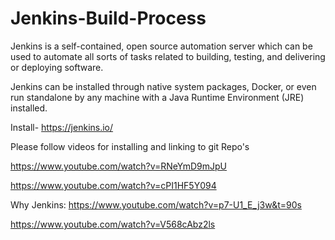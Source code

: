 # Jenkins-Build-Process

Jenkins is a self-contained, open source automation server which can be used to automate all sorts of tasks related to building, testing, and delivering or deploying software.

Jenkins can be installed through native system packages, Docker, or even run standalone by any machine with a Java Runtime Environment (JRE) installed.

Install-
https://jenkins.io/

Please follow videos for installing and linking to git Repo's

https://www.youtube.com/watch?v=RNeYmD9mJpU

https://www.youtube.com/watch?v=cPI1HF5Y094

Why Jenkins:
https://www.youtube.com/watch?v=p7-U1_E_j3w&t=90s

https://www.youtube.com/watch?v=V568cAbz2ls
